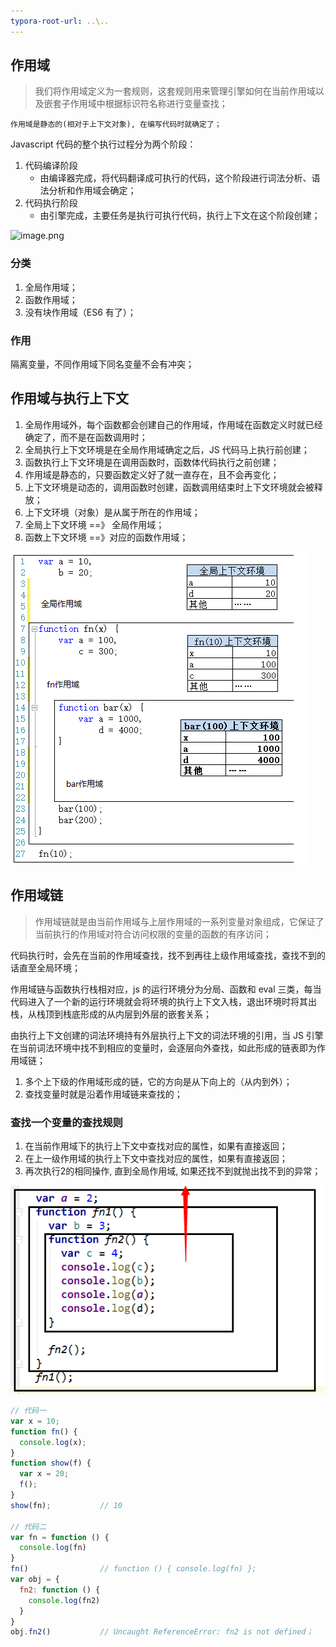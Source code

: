 ```yaml
---
typora-root-url: ..\..
---
```


## 作用域

> 我们将作用域定义为一套规则，这套规则用来管理引擎如何在当前作用域以及嵌套子作用域中根据标识符名称进行变量查找；

```
作用域是静态的(相对于上下文对象), 在编写代码时就确定了；
```

Javascript 代码的整个执行过程分为两个阶段：

1. 代码编译阶段
   - 由编译器完成，将代码翻译成可执行的代码，这个阶段进行词法分析、语法分析和作用域会确定；
2. 代码执行阶段
   - 由引擎完成，主要任务是执行可执行代码，执行上下文在这个阶段创建；

![image.png](https://p3-juejin.byteimg.com/tos-cn-i-k3u1fbpfcp/c508a8bbade94a699d0baad47e5d43ed~tplv-k3u1fbpfcp-zoom-1.image)

### 分类

1. 全局作用域；
2. 函数作用域；
3. 没有块作用域（ES6 有了）；

### 作用

隔离变量，不同作用域下同名变量不会有冲突；

## 作用域与执行上下文

1. 全局作用域外，每个函数都会创建自己的作用域，作用域在函数定义时就已经确定了，而不是在函数调用时；
2. 全局执行上下文环境是在全局作用域确定之后，JS 代码马上执行前创建；
3. 函数执行上下文环境是在调用函数时，函数体代码执行之前创建；
4. 作用域是静态的，只要函数定义好了就一直存在，且不会再变化；
5. 上下文环境是动态的，调用函数时创建，函数调用结束时上下文环境就会被释放；
6. 上下文环境（对象）是从属于所在的作用域；
7. 全局上下文环境 ==》 全局作用域；
8. 函数上下文环境 ==》对应的函数作用域；

![作用域1](/images/原型/作用域1.jpg)

## 作用域链

> 作用域链就是由当前作用域与上层作用域的一系列变量对象组成，它保证了当前执行的作用域对符合访问权限的变量的函数的有序访问；

代码执行时，会先在当前的作用域查找，找不到再往上级作用域查找，查找不到的话直至全局环境；

作用域链与函数执行栈相对应，js 的运行环境分为分局、函数和 eval 三类，每当代码进入了一个新的运行环境就会将环境的执行上下文入栈，退出环境时将其出栈，从栈顶到栈底形成的从内层到外层的嵌套关系；

由执行上下文创建的词法环境持有外层执行上下文的词法环境的引用，当 JS 引擎在当前词法环境中找不到相应的变量时，会逐层向外查找，如此形成的链表即为作用域链；

1. 多个上下级的作用域形成的链，它的方向是从下向上的（从内到外）；
2. 查找变量时就是沿着作用域链来查找的；

### 查找一个变量的查找规则

1. 在当前作用域下的执行上下文中查找对应的属性，如果有直接返回；
2. 在上一级作用域的执行上下文中查找对应的属性，如果有直接返回；
3. 再次执行2的相同操作, 直到全局作用域, 如果还找不到就抛出找不到的异常；

![作用域2](/images/原型/作用域2.jpg)



```javascript
// 代码一
var x = 10;
function fn() {
  console.log(x);
}
function show(f) {
  var x = 20;
  f();
}
show(fn);			// 10

// 代码二
var fn = function () {
  console.log(fn)
}
fn()				// function () { console.log(fn) };	
var obj = {
  fn2: function () {
    console.log(fn2)
  }
}
obj.fn2()			// Uncaught ReferenceError: fn2 is not defined；
```

